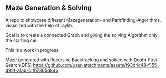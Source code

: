 ## Maze Generation & Solving

A repo to showcase different Mazegeneration- and Pathfinding-Algorithms, visualized with the help of raylib.

Goal is to create a connected Graph and giving the solving Algorithm only the starting cell. 

This is a work in progress.

Maze generated with Recursive Backtracking and solved with Deoth-First-Search(DFS)
https://github.com/user-attachments/assets/f93d4c48-f155-492f-a1ab-c1fb7865d84b


